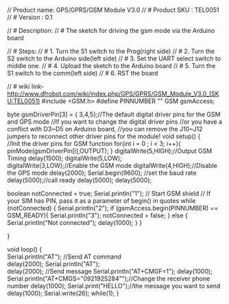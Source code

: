 // Product name: GPS/GPRS/GSM Module V3.0
// # Product SKU : TEL0051
// # Version     : 0.1
 
// # Description:
// # The sketch for driving the gsm mode via the Arduino board
 
// # Steps:
// #        1. Turn the S1 switch to the Prog(right side)
// #        2. Turn the S2 switch to the Arduino side(left side)
// #        3. Set the UART select switch to middle one.
// #        4. Upload the sketch to the Arduino board
// #        5. Turn the S1 switch to the comm(left side) 
// #        6. RST the board 
 
// #        wiki link- http://www.dfrobot.com/wiki/index.php/GPS/GPRS/GSM_Module_V3.0_(SKU:TEL0051)
#include <GSM.h>
#define PINNUMBER ""
GSM gsmAccess;

 
byte gsmDriverPin[3] = {
  3,4,5};//The default digital driver pins for the GSM and GPS mode
//If you want to change the digital driver pins
//or you have a conflict with D3~D5 on Arduino board,
//you can remove the J10~J12 jumpers to reconnect other driver pins for the module!
void setup()
{    
  //Init the driver pins for GSM function
  for(int i = 0 ; i < 3; i++){
    pinMode(gsmDriverPin[i],OUTPUT);
  }
  digitalWrite(5,HIGH);//Output GSM Timing 
  delay(1500);
  digitalWrite(5,LOW);  
  digitalWrite(3,LOW);//Enable the GSM mode
  digitalWrite(4,HIGH);//Disable the GPS mode
  delay(2000);
  Serial.begin(9600); //set the baud rate
  delay(5000);//call ready
  delay(5000);
  delay(5000);
  
boolean notConnected = true;
Serial.println("1"); 
  // Start GSM shield
  // If your SIM has PIN, pass it as a parameter of begin() in quotes
  while (notConnected)
  {   Serial.println("2"); 
    if (gsmAccess.begin(PINNUMBER) == GSM_READY){
      Serial.println("3"); 
      notConnected = false;
    }
    else
    {
      Serial.println("Not connected");
      delay(1000);
    }
  }
  
  
}
 
void loop()
{  
  Serial.println("AT"); //Send AT command  
  delay(2000);
  Serial.println("AT");   
  delay(2000);
  //Send message
  Serial.println("AT+CMGF=1");
  delay(1000);
  Serial.println("AT+CMGS=\"0921925284\"");//Change the receiver phone number
  delay(1000);
  Serial.print("HELLO");//the message you want to send
  delay(1000);
  Serial.write(26);
  while(1);
}
